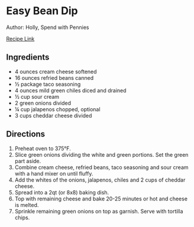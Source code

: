 # Easy Bean Dip

Author: Holly, Spend with Pennies

[Recipe Link](https://www.spendwithpennies.com/easy-bean-dip/)

## Ingredients
- 4 ounces cream cheese softened
- 16 ounces refried beans canned
- ½ package taco seasoning
- 4 ounces mild green chiles diced and drained
- ½ cup sour cream
- 2 green onions divided
- ¼ cup jalapenos chopped, optional
- 3 cups cheddar cheese divided

## Directions
1. Preheat oven to 375°F.
2. Slice green onions dividing the white and green portions. Set the green part aside.
3. Combine cream cheese, refried beans, taco seasoning and sour cream with a hand mixer on until fluffy.
4. Add the whites of the onions, jalapenos, chiles and 2 cups of cheddar cheese.
5. Spread into a 2qt (or 8x8) baking dish.
6. Top with remaining cheese and bake 20-25 minutes or hot and cheese is melted.
7. Sprinkle remaining green onions on top as garnish. Serve with tortilla chips.